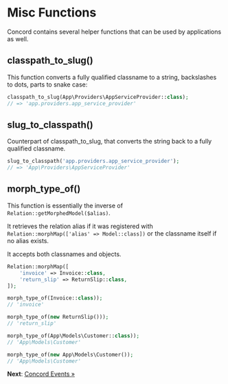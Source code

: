 # Misc Functions

Concord contains several helper functions that can be used by applications as well.

## classpath_to_slug()

This function converts a fully qualified classname to a string, backslashes to dots, parts to snake case:

```php
classpath_to_slug(App\Providers\AppServiceProvider::class);
// => 'app.providers.app_service_provider'
```

## slug_to_classpath()

Counterpart of classpath_to_slug, that converts the string back to a fully qualified classname.

```php
slug_to_classpath('app.providers.app_service_provider');
// => 'App\Providers\AppServiceProvider' 
```

## morph_type_of()

This function is essentially the inverse of `Relation::getMorphedModel($alias)`.

It retrieves the relation alias if it was registered with
`Relation::morphMap(['alias' => Model::class])` or the classname itself if no alias
exists.

It accepts both classnames and objects.

```php
Relation::morphMap([
    'invoice' => Invoice::class,
    'return_slip' => ReturnSlip::class,
]);

morph_type_of(Invoice::class));
// 'invoice'

morph_type_of(new ReturnSlip()));
// 'return_slip'

morph_type_of(App\Models\Customer::class));
// 'App\Models\Customer'

morph_type_of(new App\Models\Customer());
// 'App\Models\Customer'
```

**Next**: [Concord Events &raquo;](concord-events.md)
